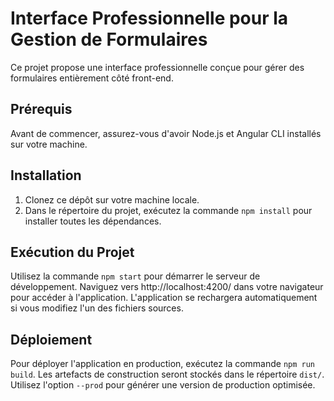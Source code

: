 # Interface Professionnelle pour la Gestion de Formulaires

Ce projet propose une interface professionnelle conçue pour gérer des formulaires entièrement côté front-end.

## Prérequis

Avant de commencer, assurez-vous d'avoir Node.js et Angular CLI installés sur votre machine.

## Installation

1. Clonez ce dépôt sur votre machine locale.
2. Dans le répertoire du projet, exécutez la commande `npm install` pour installer toutes les dépendances.

## Exécution du Projet

Utilisez la commande `npm start` pour démarrer le serveur de développement.
Naviguez vers http://localhost:4200/ dans votre navigateur pour accéder à l'application.
L'application se rechargera automatiquement si vous modifiez l'un des fichiers sources.

## Déploiement

Pour déployer l'application en production, exécutez la commande `npm run build`.
Les artefacts de construction seront stockés dans le répertoire `dist/`.
Utilisez l'option `--prod` pour générer une version de production optimisée.



